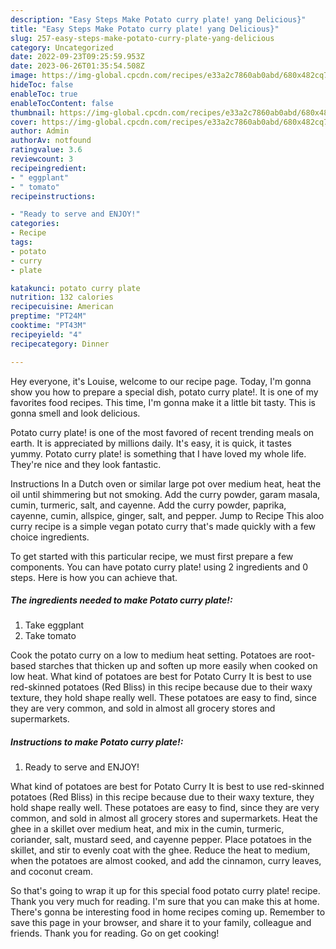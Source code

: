 ```yaml
---
description: "Easy Steps Make Potato curry plate! yang Delicious}"
title: "Easy Steps Make Potato curry plate! yang Delicious}"
slug: 257-easy-steps-make-potato-curry-plate-yang-delicious
category: Uncategorized
date: 2022-09-23T09:25:59.953Z
date: 2023-06-26T01:35:54.508Z
image: https://img-global.cpcdn.com/recipes/e33a2c7860ab0abd/680x482cq70/potato-curry-plate-recipe-main-photo.jpg
hideToc: false
enableToc: true
enableTocContent: false
thumbnail: https://img-global.cpcdn.com/recipes/e33a2c7860ab0abd/680x482cq70/potato-curry-plate-recipe-main-photo.jpg
cover: https://img-global.cpcdn.com/recipes/e33a2c7860ab0abd/680x482cq70/potato-curry-plate-recipe-main-photo.jpg
author: Admin
authorAv: notfound
ratingvalue: 3.6
reviewcount: 3
recipeingredient:
- " eggplant"
- " tomato"
recipeinstructions:

- "Ready to serve and ENJOY!"
categories:
- Recipe
tags:
- potato
- curry
- plate

katakunci: potato curry plate 
nutrition: 132 calories
recipecuisine: American
preptime: "PT24M"
cooktime: "PT43M"
recipeyield: "4"
recipecategory: Dinner

---
```



Hey everyone, it's Louise, welcome to our recipe page. Today, I'm gonna show you how to prepare a special dish, potato curry plate!. It is one of my favorites food recipes. This time, I'm gonna make it a little bit tasty. This is gonna smell and look delicious.

Potato curry plate! is one of the most favored of recent trending meals on earth. It is appreciated by millions daily. It's easy, it is quick, it tastes yummy. Potato curry plate! is something that I have loved my whole life. They're nice and they look fantastic.

Instructions In a Dutch oven or similar large pot over medium heat, heat the oil until shimmering but not smoking. Add the curry powder, garam masala, cumin, turmeric, salt, and cayenne. Add the curry powder, paprika, cayenne, cumin, allspice, ginger, salt, and pepper. Jump to Recipe This aloo curry recipe is a simple vegan potato curry that&#39;s made quickly with a few choice ingredients.


To get started with this particular recipe, we must first prepare a few components. You can have potato curry plate! using 2 ingredients and 0 steps. Here is how you can achieve that.

<!--inarticleads1-->

##### The ingredients needed to make Potato curry plate!:

1. Take  eggplant
1. Take  tomato


Cook the potato curry on a low to medium heat setting. Potatoes are root-based starches that thicken up and soften up more easily when cooked on low heat. What kind of potatoes are best for Potato Curry It is best to use red-skinned potatoes (Red Bliss) in this recipe because due to their waxy texture, they hold shape really well. These potatoes are easy to find, since they are very common, and sold in almost all grocery stores and supermarkets. 

<!--inarticleads2-->

##### Instructions to make Potato curry plate!:


1. Ready to serve and ENJOY!

What kind of potatoes are best for Potato Curry It is best to use red-skinned potatoes (Red Bliss) in this recipe because due to their waxy texture, they hold shape really well. These potatoes are easy to find, since they are very common, and sold in almost all grocery stores and supermarkets. Heat the ghee in a skillet over medium heat, and mix in the cumin, turmeric, coriander, salt, mustard seed, and cayenne pepper. Place potatoes in the skillet, and stir to evenly coat with the ghee. Reduce the heat to medium, when the potatoes are almost cooked, and add the cinnamon, curry leaves, and coconut cream. 

So that's going to wrap it up for this special food potato curry plate! recipe. Thank you very much for reading. I'm sure that you can make this at home. There's gonna be interesting food in home recipes coming up. Remember to save this page in your browser, and share it to your family, colleague and friends. Thank you for reading. Go on get cooking!

